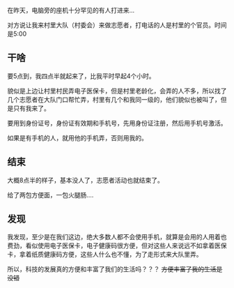 在昨天，电脑旁的座机十分罕见的有人打进来...

对方说让我来村里大队（村委会）来做志愿者，打电话的人是村里的个官员。时间是5:00

## 干啥

要5点到，我四点半就起来了，比我平时早起4个小时。

貌似是上边让村里村民弄电子医保卡，但是村里老龄化，会弄的人不多，所以找了几个志愿者在大队门口帮忙弄，村里有几个和我同一级的，他们貌似也被叫了，但是只有我来了。

要用到身份证号，身份证有效期和手机号，先用身份证注册，然后用手机号激活。

如果是有手机的人，就用他的手机弄，否则用我的。

## 结束

大概8点半的样子，基本没人了，志愿者活动也就结束了。

给了两包方便面，一包火腿肠....

## 发现

我发现，至少是在我们这边，绝大多数人都不会使用手机，就算是会用的人用着也费劲，看似使用电子医保卡，电子健康码很方便，但对这些人来说远不如拿着医保卡，拿着纸质健康码方便，这些人什么也不懂，为了走形式来大队里弄。

所以，科技的发展真的方便和丰富了我们的生活吗？？？ ~~方便丰富了我的生活是没错~~